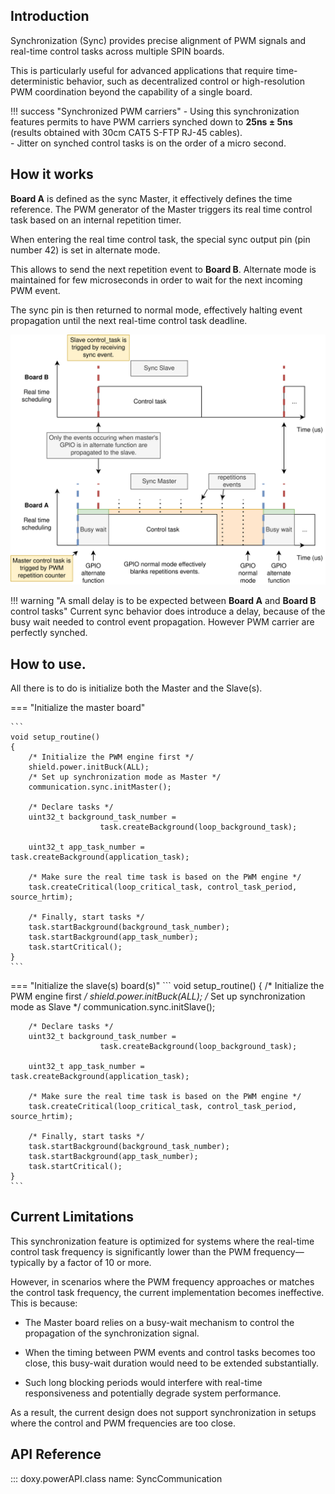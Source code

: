 ## Introduction

Synchronization (Sync) provides precise alignment of PWM signals and real-time control tasks across multiple SPIN boards.  

This is particularly useful for advanced applications that require time-deterministic behavior, such as decentralized control or high-resolution PWM coordination beyond the capability of a single board.

!!! success "Synchronized PWM carriers"
    - Using this synchronization features permits to have PWM carriers synched down to **25ns ± 5ns** (results obtained with 30cm CAT5 S-FTP RJ-45 cables).  
    - Jitter on synched control tasks is on the order of a micro second.

## How it works

**Board A** is defined as the sync Master, it effectively defines the time reference. 
The PWM generator of the Master triggers its real time control task based on an internal repetition timer.  

When entering the real time control task, the special sync output pin (pin number 42) is set in alternate mode.  

This allows to send the next repetition event to **Board B**. Alternate mode is maintained for few microseconds in order to wait for the next incoming PWM event.  

The sync pin is then returned to normal mode, effectively halting event propagation until the next real-time control task deadline. 

![Working principle of the synchronization](images/communication_sync.svg)

!!! warning "A small delay is to be expected between **Board A** and **Board B** control tasks"
    Current sync behavior does introduce a delay, because of the busy wait needed to control event propagation.
    However PWM carrier are perfectly synched.


## How to use. 

All there is to do is initialize both the Master and the Slave(s).

=== "Initialize the master board"  

    ```
    void setup_routine()
    {
        /* Initialize the PWM engine first */
        shield.power.initBuck(ALL);
        /* Set up synchronization mode as Master */
        communication.sync.initMaster();

        /* Declare tasks */
        uint32_t background_task_number =
                        task.createBackground(loop_background_task);

        uint32_t app_task_number = task.createBackground(application_task);

        /* Make sure the real time task is based on the PWM engine */
        task.createCritical(loop_critical_task, control_task_period, source_hrtim);

        /* Finally, start tasks */
        task.startBackground(background_task_number);
        task.startBackground(app_task_number);
        task.startCritical();
    }
    ```  

=== "Initialize the slave(s) board(s)"
    ```
    void setup_routine()
    {
        /* Initialize the PWM engine first */
        shield.power.initBuck(ALL);
        /* Set up synchronization mode as Slave */
        communication.sync.initSlave();

        /* Declare tasks */
        uint32_t background_task_number =
                        task.createBackground(loop_background_task);

        uint32_t app_task_number = task.createBackground(application_task);

        /* Make sure the real time task is based on the PWM engine */
        task.createCritical(loop_critical_task, control_task_period, source_hrtim);

        /* Finally, start tasks */
        task.startBackground(background_task_number);
        task.startBackground(app_task_number);
        task.startCritical();
    }
    ```


## Current Limitations

This synchronization feature is optimized for systems where the real-time control task frequency is significantly lower than the PWM frequency—typically by a factor of 10 or more.

However, in scenarios where the PWM frequency approaches or matches the control task frequency, the current implementation becomes ineffective. This is because:

 - The Master board relies on a busy-wait mechanism to control the propagation of the synchronization signal.

 - When the timing between PWM events and control tasks becomes too close, this busy-wait duration would need to be extended substantially.

 - Such long blocking periods would interfere with real-time responsiveness and potentially degrade system performance.

As a result, the current design does not support synchronization in setups where the control and PWM frequencies are too close.

## API Reference
::: doxy.powerAPI.class
name: SyncCommunication
